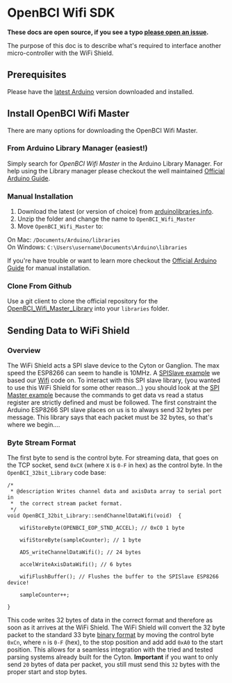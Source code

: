 # OpenBCI Wifi SDK

**These docs are open source, if you see a typo [please open an issue](https://github.com/OpenBCI/Docs/issues/new).**

The purpose of this doc is to describe what's required to interface another micro-controller with the WiFi Shield.

## Prerequisites

Please have the [latest Arduino](https://www.arduino.cc/en/Main/Software) version downloaded and installed.

## Install OpenBCI Wifi Master

There are many options for downloading the OpenBCI Wifi Master.

### From Arduino Library Manager (easiest!)

Simply search for _OpenBCI Wifi Master_ in the Arduino Library Manager. For help using the Library manager please checkout the well maintained [Official Arduino Guide](https://www.arduino.cc/en/Guide/Libraries#toc3).

### Manual Installation

 1. Download the latest (or version of choice) from [arduinolibraries.info](http://www.arduinolibraries.info/libraries/open-bci_wifi_master).
 2. Unzip the folder and change the name to `OpenBCI_Wifi_Master`
 3. Move `OpenBCI_Wifi_Master` to:

  On Mac: `/Documents/Arduino/libraries`  
  On Windows: `C:\Users\username\Documents\Arduino\libraries`

If you're have trouble or want to learn more checkout the [Official Arduino Guide](https://www.arduino.cc/en/Guide/Libraries#toc5) for manual installation.

### Clone From Github

Use a git client to clone the official repository for the [OpenBCI_Wifi_Master_Library](https://github.com/OpenBCI/OpenBCI_Wifi_Master_Library) into your `libraries` folder.

## Sending Data to WiFi Shield

### Overview

The WiFi Shield acts a SPI slave device to the Cyton or Ganglion. The max speed the ESP8266 can seem to handle is 10MHz. A [SPISlave example](https://github.com/esp8266/Arduino/blob/master/libraries/SPISlave/examples/SPISlave_Test/SPISlave_Test.ino) we based our [Wifi](https://github.com/OpenBCI/OpenBCI_WIFI/blob/master/examples/DefaultBoard/DefaultBoard.ino) code on. To interact with this SPI slave library, (you wanted to use this WiFi Shield for some other reason...) you should look at the [SPI Master example](https://github.com/esp8266/Arduino/blob/master/libraries/SPISlave/examples/SPISlave_Master/SPISlave_Master.ino) because the commands to get data vs read a status register are strictly defined and must be followed. The first constraint the Arduino ESP8266 SPI slave places on us is to always send 32 bytes per message. This library says that each packet must be 32 bytes, so that's where we begin....

### Byte Stream Format
The first byte to send is the control byte. For streaming data, that goes on the TCP socket, send `0xCX` (where `X` is `0-F` in hex) as the control byte. In the `OpenBCI_32bit_Library` code base:

~~~
/*  
 * @description Writes channel data and axisData array to serial port in
 *  the correct stream packet format.
 */
void OpenBCI_32bit_Library::sendChannelDataWifi(void)  {

    wifiStoreByte(OPENBCI_EOP_STND_ACCEL); // 0xC0 1 byte

    wifiStoreByte(sampleCounter); // 1 byte

    ADS_writeChannelDataWifi(); // 24 bytes

    accelWriteAxisDataWifi(); // 6 bytes

    wifiFlushBuffer(); // Flushes the buffer to the SPISlave ESP8266 device!

    sampleCounter++;

}
~~~  

This code writes 32 bytes of data in the correct format and therefore as soon as it arrives at the WiFi Shield. The WiFi Shield will convert the 32 byte packet to the standard 33 byte [binary format](http://docs.openbci.com/Hardware/03-Cyton_Data_Format#cyton-data-format-binary-format) by moving the control byte `0xCn`, where `n` is `0-F` (hex), to the stop position and add add `0xA0` to the start position. This allows for a seamless integration with the tried and tested parsing systems already built for the Cyton.
**Important** if you want to only send `20` bytes of data per packet, you still must send this `32` bytes with the proper start and stop bytes.
